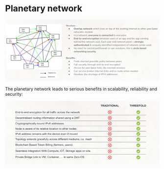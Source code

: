 # Planetary network

![alt_text](img/planetary_network.png "image_tooltip")


The planetary network leads to serious benefits in scalability, reliability and security:


![alt_text](img/traditional_threefold_comparison.png "image_tooltip")



## 
